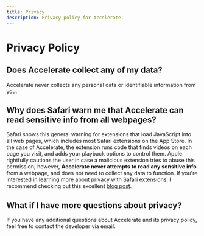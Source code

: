 ```yaml
---
title: Privacy
description: Privacy policy for Accelerate.
---
```


# Privacy Policy

## Does Accelerate collect any of my data?

Accelerate never collects any personal data or identifiable information from you.

## Why does Safari warn me that Accelerate can read sensitive info from all webpages?

Safari shows this general warning for extensions that load JavaScript into all web pages, which includes most Safari extensions on the App Store. In the case of Accelerate, the extension runs code that finds videos on each page you visit, and adds your playback options to control them. Apple rightfully cautions the user in case a malicious extension tries to abuse this permission; however, **Accelerate never attempts to read any sensitive info** from a webpage, and does not need to collect any data to function. If you're interested in learning more about privacy with Safari extensions, I recommend checking out this excellent [blog post](https://lapcatsoftware.com/articles/security-safari-extensions.html).

## What if I have more questions about privacy?

If you have any additional questions about Accelerate and its privacy policy, feel free to contact the developer via email.
